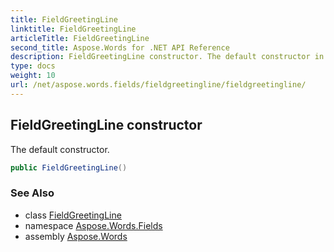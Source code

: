```yaml
---
title: FieldGreetingLine
linktitle: FieldGreetingLine
articleTitle: FieldGreetingLine
second_title: Aspose.Words for .NET API Reference
description: FieldGreetingLine constructor. The default constructor in C#.
type: docs
weight: 10
url: /net/aspose.words.fields/fieldgreetingline/fieldgreetingline/
---
```

## FieldGreetingLine constructor

The default constructor.

```csharp
public FieldGreetingLine()
```

### See Also

* class [FieldGreetingLine](../)
* namespace [Aspose.Words.Fields](../../fieldgreetingline/)
* assembly [Aspose.Words](../../../)
